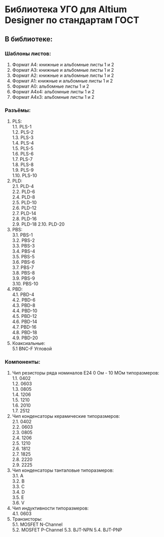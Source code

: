 # Библиотека УГО для Altium Designer по стандартам ГОСТ

## В библиотеке:  
### Шаблоны листов:  
  1. Формат А4: книжные и альбомные листы 1 и 2  
  2. Формат А3: книжные и альбомные листы 1 и 2  
  3. Формат А2: книжные и альбомные листы 1 и 2  
  4. Формат А1: книжные и альбомные листы 1 и 2  
  5. Формат А0: альбомные листы 1 и 2  
  6. Формат А4x4: альбомные листы 1 и 2  
  7. Формат А4х3: альбомные листы 1 и 2 
### Разъёмы:
  1. PLS:  
    1.1. PLS-1  
	1.2. PLS-2  
	1.3. PLS-3  
	1.4. PLS-4  
	1.5. PLS-5  
	1.6. PLS-6  
	1.7. PLS-7  
	1.8. PLS-8  
	1.9. PLS-9  
	1.10. PLS-10  
  2. PLD:  
    2.1. PLD-4  
	2.2. PLD-6  
	2.4. PLD-8  
	2.5. PLD-10  
	2.6. PLD-12  
	2.7. PLD-14  
	2.8. PLD-16  
	2.9. PLD-18
	2.10. PLD-20  
  3. PBS:  
    3.1. PBS-1  
	3.2. PBS-2  
	3.3. PBS-3  
	3.4. PBS-4  
	3.5. PBS-5  
	3.6. PBS-6  
	3.7. PBS-7  
	3.8. PBS-8  
	3.9. PBS-9  
	3.10. PBS-10  
  4. PBD:  
	4.1. PBD-4  
	4.2. PBD-6  
	4.3. PBD-8  
	4.4. PBD-10  
	4.5. PBD-12  
	4.6. PBD-14  
	4.7. PBD-16  
	4.8. PBD-18  
	4.9. PBD-20  
  5. Коаксиальные:  
    5.1 BNC-F Угловой
### Компоненты:  
  1. Чип резисторы ряда номиналов Е24 0 Ом - 10 МОм типоразмеров: <br />
    1.1. 0402 <br />
    1.2. 0603 <br />
    1.3. 0805 <br />
    1.4. 1206 <br />
    1.5. 1210 <br />
    1.6. 2010 <br />
    1.7. 2512 <br />
  2. Чип конденсаторы керамические типоразмеров: <br />
    2.1. 0402 <br />
    2.2. 0603 <br />
    2.3. 0805 <br />
    2.4. 1206 <br />
    2.5. 1210 <br />
    2.6. 1812 <br />
    2.7. 1825 <br />
    2.8. 2220 <br />
    2.9. 2225 <br />
  3. Чип конденсаторы танталовые типоразмеров: <br />
    3.1. A <br />
    3.2. B <br />
    3.3. C <br />
    3.4. D <br />
    3.5. E <br /> 
    3.6. V <br />
  4. Чип индуктивности типоразмеров: <br />
    4.1. 0603 <br />
  5. Транзисторы:  
    5.1. MOSFET N-Channel  
	5.2. MOSFET P-Channel
	5.3. BJT-NPN
	5.4. BJT-PNP
